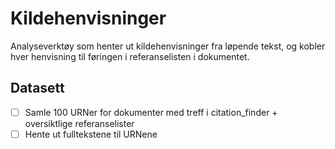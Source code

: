 # Kildehenvisninger

Analyseverktøy som henter ut kildehenvisninger fra løpende tekst,
og kobler hver henvisning til føringen i referanselisten i dokumentet.

## Datasett
- [ ] Samle 100 URNer for dokumenter med treff i citation_finder + oversiktlige referanselister
- [ ] Hente ut fulltekstene til URNene
